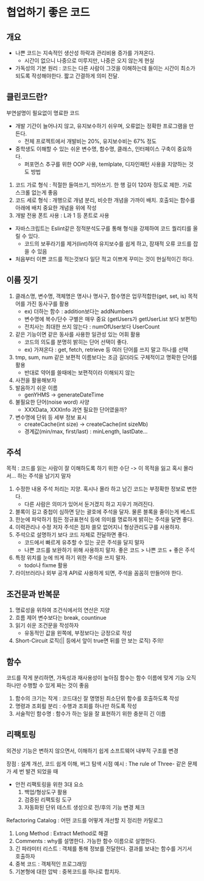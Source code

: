 # 협업하기 좋은 코드

## 개요

- 나쁜 코드는 지속적인 생산성 하락과 관리비용 증가를 가져온다.
  - 시간이 없으니 나중으로 미루지만, 나중은 오지 않는게 현실
- 가독성의 기본 원리 : 코드는 다른 사람이 그것을 이해하는데 들이는 시간이 최소가 되도록 작성해야한다. 짧고 간결하게 의미 전달.

## 클린코드란?

부연설명이 필요없이 명료한 코드

- 개발 기간이 늘어나지 않고, 유지보수하기 쉬우며, 오류없는 정확한 프로그램을 만든다.
  - 전체 프로젝트에서 개발비는 20%, 유지보수비는 67% 정도
- 중학생도 이해할 수 있는 쉬운 변수명, 함수명, 클래스, 인터페이스 구축이 중요하다.
  - 퍼포먼스 추구를 위한 OOP 사용, temlplate, 디자인패턴 사용을 지양하는 것도 방법

1. 코드 가로 형식 : 적절한 들여쓰기, 띄어쓰기. 한 행 길이 120자 정도로 제한.
가로 스크롤 없는게 좋음
2. 코드 세로 형식 : 개행으로 개념 분리, 비슷한 개념을 가까이 배치. 호출되는 함수를 아래에 배치
중요한 개념을 위에 작성
3. 개발 전용 폰트 사용 : L과 1 등 폰트로 사용

- 자바스크립트는 Eslint같은 정적분석도구를 통해 형식을 강제하여 코드 퀄리티를 올릴 수 있다.
  - 코드의 보푸라기를 제거(lint)하여 유지보수를 쉽게 하고, 잠재적 오류 코드를 잡을 수 있음
- 처음부터 이쁜 코드를 적는것보다 일단 적고 이쁘게 꾸미는 것이 현실적이긴 하다.
  
## 이름 짓기

1. 클래스명, 변수명, 객체명은 명사나 명사구, 함수명은 업무적합한(get, set, is) 목적어를 가진 동사구를 활용
   - ex) 더하는 함수 : addition보다는 addNumbers
   - 변수명에 복수/단수 구별은 매우 중요 (getUsers가 getUserList 보다 보편적)
   - 전치사는 최대한 쓰지 않는다 : numOfUser보다 UserCount
2. 같은 기능이면 같은 동사를 사용한 일관성 있는 어휘 활용
   - 코드의 의도를 분명히 밝히는 단어 선택이 좋다.
   - ex) 가져온다 : get, fetch, retrieve 등 여러 단어를 쓰지 말고 하나를 선택
3. tmp, sum, num 같은 보편적 이름보다는 조금 길더라도 구체적이고 명확한 단어를 활용
   - 반대로 약어를 쓸때에는 보편적이라 이해되지 않는
4. 사전을 활용해보자
5. 발음하기 쉬운 이름
   - genYHMS -> generateDateTime
6. 불필요한 단어(noise word) 사양
   - XXXData, XXXInfo 과연 필요한 단어였을까?
7. 변수명에 단위 등 세부 정보 표시
   - createCache(int size) -> createCache(int sizeMb)
   - 경계값(min/max, first/last) : minLength, lastDate...

## 주석

목적 : 코드를 읽는 사람이 잘 이해하도록 하기 위한 수단
-> 이 목적을 잃고 혹시 몰라서... 하는 주석을 남기지 말자

1. 수정한 내용 주석 처리는 지양. 혹시나 몰라 하고 남긴 코드는 부정확한 정보로 변한다.
   - 다른 사람은 의미가 있어서 둔거겠지 하고 지우기 꺼려진다.
2. 블록이 길고 중첩이 심하면 닫는 괄호에 주석을 달자. 물론 블록을 줄이는게 베스트
3. 한눈에 파악하기 힘든 정규표현식 등에 의미를 명료하게 밝히는 주석을 달면 좋다.
4. 이력관리나 수정 저자 주석은 점차 쓸모 없어지니 형상관리도구를 사용하자.
5. 주석으로 설명하기 보다 코드 자체로 전달하면 좋다.
   - 코드에서 빠르게 유추할 수 있는 곳은 주석을 달지 말자
   - 나쁜 코드를 보완하기 위해 사용하지 말자. 좋은 코드 > 나쁜 코드 + 좋은 주석
6. 특정 위치를 눈에 띄게 하기 위한 주석을 쓰지 말자.
   - todo나 fixme 활용
7. 라이브러리나 외부 공개 API로 사용하게 되면, 주석을 꼼꼼히 만들어야 한다.

## 조건문과 반복문

1. 명료성을 위하여 조건식에서의 연산은 지양
2. 흐름 제어 변수보다는 break, countinue
3. 읽기 쉬운 조건문을 작성하자
   - 유동적인 값을 왼쪽에, 부정보다는 긍정으로 작성
4. Short-Circuit 로직(|| 등에서 앞이 true면 뒤를 안 보는 로직) 주의!

## 함수

코드를 작게 분리하면, 가독성과 재사용성이 높아짐
함수는 함수 이름에 맞게 기능 오직 하나만 수행할 수 있게 짜는 것이 좋음

1. 함수의 크기는 작게 : 코드대신 잘 명명된 최소단위 함수를 호출하도록 작성
2. 명령과 조회릘 분리 : 수행과 조회를 하나만 하도록 작성
3. 서술적인 함수명 : 함수가 하는 일을 잘 표현하기 위한 충분히 긴 이름

## 리팩토링

외견상 기능은 변하지 않으면서, 이해하기 쉽게 소프트웨어 내부적 구조를 변경

장점 : 설계 개선, 코드 쉽게 이해, 버그 탐색
시점 예시 : The rule of Three- 같은 문제가 세 번 발견 되었을 때

- 안전 리팩토링을 위한 3대 요소
  1) 백업/형상도구 활용
  2) 검증된 리팩토링 도구
  3) 자동화된 단위 테스트 생성으로 전/후의 기능 변경 체크

Refactoring Catalog : 어떤 코드를 어떻게 개선할 지 정리한 카탈로그

 1. Long Method : Extract Method로 해결
 2. Comments : why를 설명한다. 가능한 함수 이름으로 설명한다.
 3. 긴 파라미터 리스트 : 객체를 통해 정보를 전달한다. 결과를 보내는 함수를 거기서 호출하자
 4. 중복 코드 : 객체적인 프로그래밍
 5. 기본형에 대한 압박 : 중복코드를 하나로 합치자.
